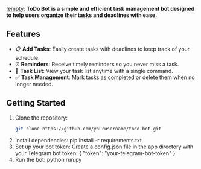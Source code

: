 [!empty:](https://cdn-aicin.nitrocdn.com/HIAjYmsdLpRQdKpIMJLXFmZsSAYnEnkl/assets/images/optimized/rev-86c0feb/www.amitree.com/wp-content/uploads/2021/08/the-pros-and-cons-of-paper-to-do-lists.jpeg)
**ToDo Bot is a simple and efficient task management bot designed to help users organize their tasks and deadlines with ease.**

## Features
- 📋 **Add Tasks**: Easily create tasks with deadlines to keep track of your schedule.
- ⏰ **Reminders**: Receive timely reminders so you never miss a task.
- 📜 **Task List**: View your task list anytime with a single command.
- ✅ **Task Management**: Mark tasks as completed or delete them when no longer needed.

## Getting Started

1. Clone the repository:
   ```bash
   git clone https://github.com/yourusername/todo-bot.git
2. Install dependencies:
   pip install -r requirements.txt
3. Set up your bot token:
   Create a config.json file in the app directory with your Telegram bot token:
{
   "token": "your-telegram-bot-token"
}
5. Run the bot:
   python run.py
